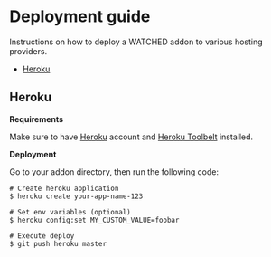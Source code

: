 # Deployment guide

Instructions on how to deploy a WATCHED addon to various hosting providers.

- [Heroku](#Heroku)

## Heroku

**Requirements**

Make sure to have [Heroku](https://www.heroku.com/) account and [Heroku Toolbelt](https://devcenter.heroku.com/articles/heroku-cli) installed.

**Deployment**

Go to your addon directory, then run the following code:

```shell
# Create heroku application
$ heroku create your-app-name-123

# Set env variables (optional)
$ heroku config:set MY_CUSTOM_VALUE=foobar

# Execute deploy
$ git push heroku master
```

